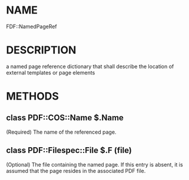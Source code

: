 NAME
====

FDF::NamedPageRef

DESCRIPTION
===========

a named page reference dictionary that shall describe the location of external templates or page elements

METHODS
=======

class PDF::COS::Name $.Name
---------------------------

(Required) The name of the referenced page.

class PDF::Filespec::File $.F (file)
------------------------------------

(Optional) The file containing the named page. If this entry is absent, it is assumed that the page resides in the associated PDF file.

